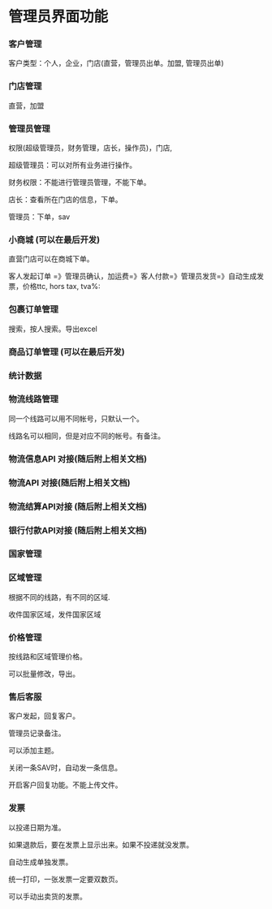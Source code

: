 # 管理员界面功能

### 客户管理

客户类型：个人，企业，门店\(直营，管理员出单。加盟, 管理员出单\)

### 门店管理

直营，加盟

### 管理员管理

权限\(超级管理员，财务管理，店长，操作员\)，门店,

超级管理员：可以对所有业务进行操作。

财务权限：不能进行管理员管理，不能下单。

店长：查看所在门店的信息，下单。

管理员：下单，sav 

### 小商城 \(可以在最后开发\)

直营门店可以在商城下单。

客人发起订单 =》管理员确认，加运费=》客人付款=》管理员发货=》自动生成发票，价格ttc, hors tax, tva%:

### 包裹订单管理

搜索，按人搜索。导出excel

### 商品订单管理 \(可以在最后开发\)

### 统计数据

### 物流线路管理

同一个线路可以用不同帐号，只默认一个。

线路名可以相同，但是对应不同的帐号。有备注。

### 物流信息API 对接\(随后附上相关文档\)

### 物流API 对接\(随后附上相关文档\)

### 物流结算API对接 \(随后附上相关文档\)

### 银行付款API对接 \(随后附上相关文档\)

### 国家管理

### 区域管理

根据不同的线路，有不同的区域. 

收件国家区域，发件国家区域

### 价格管理

按线路和区域管理价格。

可以批量修改，导出。

### 售后客服

客户发起，回复客户。

管理员记录备注。

可以添加主题。

关闭一条SAV时，自动发一条信息。

开启客户回复功能。不能上传文件。

### 发票

以投递日期为准。

如果退款后，要在发票上显示出来。如果不投递就没发票。

自动生成单独发票。 

统一打印，一张发票一定要双数页。

可以手动出卖货的发票。

